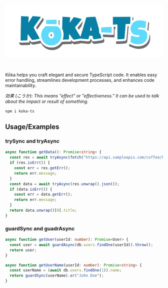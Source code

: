 <br>

![Kōka](https://raw.githubusercontent.com/simonepriuli/koka/main/img/logo.png)

<br>

Kōka helps you craft elegant and secure TypeScript code. It enables easy error handling, streamlines development processes, and enhances code maintainability.

_効果 (こうか): This means "effect" or "effectiveness." It can be used to talk about the impact or result of something._

```bash
npm i koka-ts
```

## Usage/Examples

### trySync and tryAsync

```typescript
async function getData(): Promise<string> {
  const res = await tryAsync(fetch("https://api.sampleapis.com/coffee/hot"));
  if (res.isErr()) {
    const err = res.getErr();
    return err.message;
  }
  const data = await tryAsync(res.unwrap().json());
  if (data.isErr()) {
    const err = data.getErr();
    return err.message;
  }
  return data.unwrap()[0].title;
}
```

### guardSync and guadrAsync

```typescript
async function getUser(userId: number): Promise<User> {
  const user = await guardAsync(db.users.findOne(userId)).throw();
  return user;
}
```

```typescript
async function getUserName(userId: number): Promise<string> {
  const userName = (await db.users.findOne(1)).name;
  return guardSync(userName).or("John Doe");
}
```
